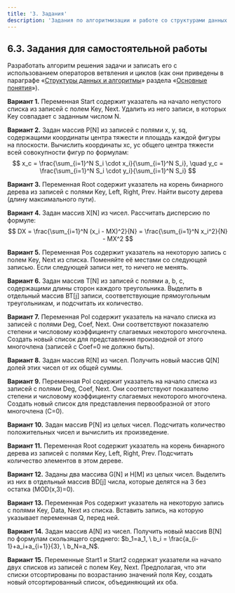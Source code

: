 ```yaml
---
title: '3. Задания'
description: 'Задания по алгоритмизации и работе со структурами данных: списками, массивами, деревьями.'
---
```


## 6.3. Задания для самостоятельной работы

Разработать алгоритм решения задачи и записать его с использованием операторов ветвления и циклов (как они приведены в параграфе «[Структуры данных и алгоритмы](/path/to/data-structures)» раздела «[Основные понятия](/path/to/key-concepts)»).

**Вариант 1.**
Переменная Start содержит указатель на начало непустого списка из записей с полем Key, Next. Удалить из него записи, в которых Key совпадает с заданным числом N.

**Вариант 2.**
Задан массив P[N] из записей с полями x, y, sq, содержащими координаты центра тяжести и площадь каждой фигуры на плоскости. Вычислить координаты xc, yc общего центра тяжести всей совокупности фигур по формулам:
$$
x_c = \frac{\sum_{i=1}^N S_i \cdot x_i}{\sum_{i=1}^N S_i}, \quad y_c = \frac{\sum_{i=1}^N S_i \cdot y_i}{\sum_{i=1}^N S_i}
$$

**Вариант 3.**
Переменная Root содержит указатель на корень бинарного дерева из записей с полями Key, Left, Right, Prev. Найти высоту дерева (длину максимального пути).

**Вариант 4.**
Задан массив X[N] из чисел. Рассчитать дисперсию по формуле:
$$
DX = \frac{\sum_{i=1}^N (x_i - MX)^2}{N} = \frac{\sum_{i=1}^N x_i^2}{N} - MX^2
$$

**Вариант 5.**
Переменная Pos содержит указатель на некоторую запись с полем Key, Next из списка. Поменяйте её местами со следующей записью. Если следующей записи нет, то ничего не менять.

**Вариант 6.**
Задан массив T[N] из записей с полями a, b, c, содержащими длины сторон каждого треугольника. Выделить в отдельный массив BT[j] записи, соответствующие прямоугольным треугольникам, и подсчитать их количество.

**Вариант 7.**
Переменная Pol содержит указатель на начало списка из записей с полями Deg, Coef, Next. Они соответствуют показателю степени и числовому коэффициенту слагаемых некоторого многочлена. Создать новый список для представления производной от этого многочлена (записей с Coef=0 не должно быть).

**Вариант 8.**
Задан массив R[N] из чисел. Получить новый массив Q[N] долей этих чисел от их общей суммы.

**Вариант 9.**
Переменная Pol содержит указатель на начало списка из записей с полями Deg, Coef, Next. Они соответствуют показателю степени и числовому коэффициенту слагаемых некоторого многочлена. Создать новый список для представления первообразной от этого многочлена (C=0).

**Вариант 10.**
Задан массив P[N] из целых чисел. Подсчитать количество положительных чисел и вычислить их произведение.

**Вариант 11.**
Переменная Root содержит указатель на корень бинарного дерева из записей с полями Key, Left, Right, Prev. Подсчитать количество элементов в этом дереве.

**Вариант 12.**
Заданы два массива G[N] и H[M] из целых чисел. Выделить из них в отдельный массив BD[j] числа, которые делятся на 3 без остатка (MOD(x,3)=0).

**Вариант 13.**
Переменная Pos содержит указатель на некоторую запись с полями Key, Data, Next из списка. Вставить запись, на которую указывает переменная Q, перед ней.

**Вариант 14.**
Задан массив A[N] из чисел. Получить новый массив B[N] по формулам скользящего среднего:
$b_1=a_1, \ b_i = \frac{a_{i-1}+a_i+a_{i+1}}{3}, \ b_N=a_N$.

**Вариант 15.**
Переменные Start1 и Start2 содержат указатели на начало двух списков из записей с полем Key, Next. Предполагая, что эти списки отсортированы по возрастанию значений поля Key, создать новый отсортированный список, объединяющий их оба.